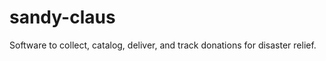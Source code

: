 sandy-claus
===========

Software to collect, catalog, deliver, and track donations for disaster relief.